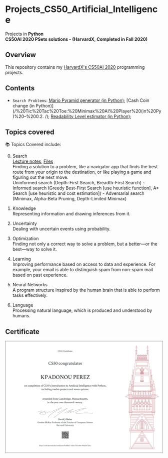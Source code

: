 # Projects_CS50_Artificial_Intelligence
Projects in **Python** \
**CS50AI 2020 PSets solutions - (HarvardX, Completed in Fall 2020)**


## Overview
This repository contains my [HarvardX's CS50AI 2020](https://cs50.harvard.edu/ai/2020/) programming projects. 

## Contents
- `Search Problems`: [Mario Pyramid generator (in Python)](/Degrees:%20Shortest%20path%20Search%20(in%20Py)%20–%200.1./); [Cash Coin change (in Python)](/%20Tic%20Tac%20Toe:%20Minimax%20AI%20Player%20(in%20Py)%20–%200.2.	/); [Readability Level estimator (in Python)](/%20%20%20Readability%20Level%20estimator%20(in%20Python)%20–%20%206.4./); 
<!--
- `pset6`: [Mario Pyramid generator (in Python)](/%20Mario%20Pyramid%20generator%20(in%20Python)%20–%206.2./); [Cash Coin change (in Python)](/%20%20Cash%20Coin%20change%20(in%20Python)%20–%20%206.3./); [Readability Level estimator (in Python)](/%20%20%20Readability%20Level%20estimator%20(in%20Python)%20–%20%206.4./); [DNA Profiling (in Python)](/%20%20%20%20DNA%20Profiling%20(in%20Python)%20–%206.5./)
- `pset7`: [Movie Database querying (in SQL)](/%20%20%20%20%20Movie%20Database%20querying%20(in%20SQL)%20–%207.1./); [Hogwarts House queries (in Py and SQL)](/%20%20%20%20%20%20Hogwarts%20House%20queries%20(in%20Py%20and%20SQL)%20–%207.2./)
- `pset8`: Homepage Basic website (in HTML, CSS, and JavaScript)
Website with Flask and JavaScript (Web)
- `final_project`: [Project Name/Description]
-->

## Topics covered
📚 Topics Covered include:

0. Search \
[Lecture notes](https://cs50.harvard.edu/ai/2020/notes/0/), [Files](https://cs50.harvard.edu/ai/2020/weeks/0/) \
Finding a solution to a problem, like a navigator app that finds the best route from your origin to the destination, or like playing a game and figuring out the next move. \
Uninformed search (Depth-First Search, Breadth-First Search) -  Informed search (Greedy Best-First Search [use heuristic function], A* Search [use heuristic and cost estimation]) - Adversarial search (Minimax, Alpha-Beta Pruning, Depth-Limited Minimax)

2. Knowledge \
Representing information and drawing inferences from it.

3. Uncertainty \
Dealing with uncertain events using probability.

4. Optimization \
Finding not only a correct way to solve a problem, but a better—or the best—way to solve it.

5. Learning \
Improving performance based on access to data and experience. For example, your email is able to distinguish spam from non-spam mail based on past experience.

6. Neural Networks \
A program structure inspired by the human brain that is able to perform tasks effectively.

7. Language \
Processing natural language, which is produced and understood by humans.







## Certificate
![CS50x Certificate](images/Certificat_CS50AI.png)

